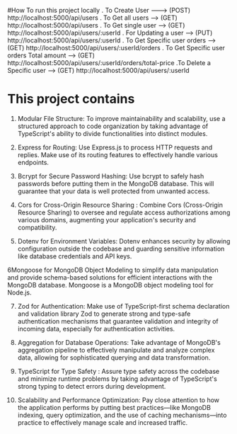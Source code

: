 #How To run this project locally
. To Create User ---> 
(POST) http://localhost:5000/api/users
. To Get all users -->
(GET) http://localhost:5000/api/users
. To Get single user --> 
(GET) http://localhost:5000/api/users/:userId
. For Updating a user --> 
(PUT) http://localhost:5000/api/users/:userId
. To Get Specific user orders --> 
(GET) http://localhost:5000/api/users/:userId/orders
. To Get Specific user orders Total amount --> 
(GET) http://localhost:5000/api/users/:userId/orders/total-price
.To Delete a Specific user --> 
(GET) http://localhost:5000/api/users/:userId





# This project contains
1. Modular File Structure: To improve maintainability and scalability, use a structured approach to code organization by taking advantage of TypeScript's ability to divide functionalities into distinct modules.

2. Express for Routing: Use Express.js to process HTTP requests and replies. Make use of its routing features to effectively handle various endpoints.

3. Bcrypt for Secure Password Hashing: Use bcrypt to safely hash passwords before putting them in the MongoDB database. This will guarantee that your data is well protected from unwanted access.

4. Cors for Cross-Origin Resource Sharing : Combine Cors (Cross-Origin Resource Sharing) to oversee and regulate access authorizations among various domains, augmenting your application's security and compatibility.

5. Dotenv for Environment Variables: Dotenv enhances security by allowing configuration outside the codebase and guarding sensitive information like database credentials and API keys.

6Mongoose for MongoDB Object Modeling to simplify data manipulation and provide schema-based solutions for efficient interactions with the MongoDB database. Mongoose is a MongoDB object modeling tool for Node.js.

7. Zod for Authentication: Make use of TypeScript-first schema declaration and validation library Zod to generate strong and type-safe authentication mechanisms that guarantee validation and integrity of incoming data, especially for authentication activities.

8. Aggregation for Database Operations: Take advantage of MongoDB's aggregation pipeline to effectively manipulate and analyze complex data, allowing for sophisticated querying and data transformation.

9. TypeScript for Type Safety : Assure type safety across the codebase and minimize runtime problems by taking advantage of TypeScript's strong typing to detect errors during development.

10. Scalability and Performance Optimization: Pay close attention to how the application performs by putting best practices—like MongoDB indexing, query optimization, and the use of caching mechanisms—into practice to effectively manage scale and increased traffic.


